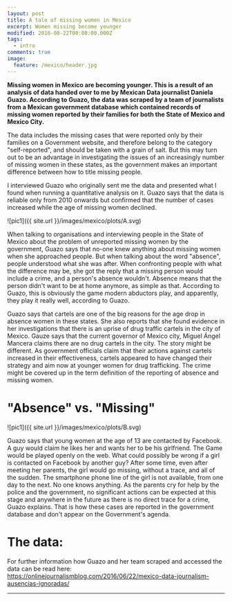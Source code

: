```yaml
---
layout: post
title: A tale of missing women in Mexico
excerpt: Women missing become younger
modified: 2016-08-22T00:00:00.000Z
tags:
  - intro
comments: true
image:
  feature: /mexico/header.jpg
---
```


**Missing women in Mexico are becoming younger. This is a result of an analysis of data handed over to me by Mexican Data journalist Daniela Guazo. According to Guazo, the data was scraped by a team of journalists from a Mexican government database which contained records of missing women reported by their families for both the State of Mexico and Mexico City.**

The data includes the missing cases that were reported only by their families on a Government website, and therefore belong to the category "self-reported", and should be taken with a grain of salt. But this may turn out to be an advantage in investigating the issues of an increasingly number of missing women in these states, as the government makes an important difference between how to title missing people.

I interviewed Guazo who originally sent me the data and presented what I found when running a quantitative analysis on it. Guazo says that the data is reliable only from 2010 onwards but confirmed that the number of cases increased while the age of missing women declined.

![pic1]({{ site.url }}/images/mexico/plots/A.svg)

When talking to organisations and interviewing people in the State of Mexico about the problem of unreported missing women by the government, Guazo says that no-one knew anything about missing women when she approached people. But when talking about the word "absence", people understood what she was after. When confronting people with what the difference may be, she got the reply that a missing person would include a crime, and a person's absence wouldn't. Absence means that the person didn't want to be at home anymore, as simple as that. According to Guazo, this is obviously the game modern abductors play, and apparently, they play it really well, according to Guazo.

Guazo says that cartels are one of the big reasons for the age drop in absence women in these states. She also reports that she found evidence in her investigations that there is an uprise of drug traffic cartels in the city of Mexico. Gauze says that the current governor of Mexico city, Miguel Ángel Mancera claims there are no drug cartels in the city. The story might be different. As government officials claim that their actions against cartels increased in their effectiveness, cartels appeared to have changed their strategy and aim now at younger women for drug trafficking. The crime might be covered up in the term definition of the reporting of absence and missing women.

# "Absence" vs. "Missing"

![pic1]({{ site.url }}/images/mexico/plots/B.svg)

Guazo says that young women at the age of 13 are contacted by Facebook. A guy would claim he likes her and wants her to be his girlfriend. The Game would be played openly on the web. What could possibly be wrong if a girl is contacted on Facebook by another guy? After some time, even after meeting her parents, the girl would go missing, without a trace, and all of the sudden. The smartphone phone line of the girl is not available, from one day to the next. No one knows anything. As the parents cry for help by the police and the government, no significant actions can be expected at this stage and anywhere in the future as there is no direct trace for a crime, Guazo explains. That is how these cases are reported in the government database and don't appear on the Government's agenda.

# The data:

For further information how Guazo and her team scraped and accessed the data can be read here: <https://onlinejournalismblog.com/2016/06/22/mexico-data-journalism-ausencias-ignoradas/>

--------------------------------------------------------------------------------

<link rel="stylesheet" type="text/css" href="/javascripts/posts/test/style.css">



<script src="/javascripts/libs/d3.4.11.js" type="text/javascript">
</script>



<script src="/javascripts/libs/lodash.js" type="text/javascript">
</script>



<script src="/javascripts/libs/d3-jetpack-v1.js" type="text/javascript">
</script>



<script src="/javascripts/libs/d3-starterkit-v0.js" type="text/javascript">
</script>



<script src="/javascripts/posts/test/graphtest.js">
</script>
